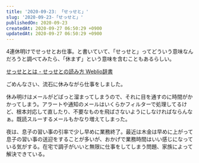 ```yaml
---
title: '2020-09-23: 「せっせと」'
slug: '2020-09-23-「せっせと」'
publishedOn: 2020-09-23
createdAt: 2020-09-27 06:50:29 +0900
updatedAt: 2020-09-27 06:50:29 +0900
---
```

4連休明けでせっせとお仕事。と書いていて、「せっせと」ってどういう意味なんだろうと調べてみたら、「休まず」という意味を含むこともあるらしい。

[せっせととは - せっせとの読み方 Weblio辞書](https://www.weblio.jp/content/%E3%81%9B%E3%81%A3%E3%81%9B%E3%81%A8)

ごめんなさい、流石に休みながら仕事をしました。

休み明けはメールがどばっと溜まってしまうので、それに目を通すのに時間がかかってしまう。アラートや通知のメールはいくらかフィルターで処理してるけど、根本対応して直したり、不要なものを飛ばさないようにしなければならんなぁ。既読スルーするメールもかなり増えてしまった。

夜は、息子の習い事の引率で少し早めに業務終了。最近は木金は早めに上がって息子の習い事の送迎をすることが多いが、おかげで業務時間はいい感じになっている気がする。在宅で調子がいいと無限に仕事をしてしまう問題、家族によって解決できている。
